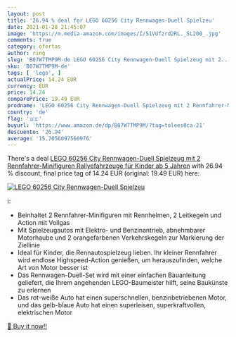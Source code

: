 ```yaml
---
layout: post
title: '26.94 % deal for LEGO 60256 City Rennwagen-Duell Spielzeu'
date: 2021-01-28 21:45:07
image: 'https://m.media-amazon.com/images/I/51VUfzrd2RL._SL200_.jpg'
comments: true
category: ofertas
author: ring
slug: 'B07W7TMP9M-de LEGO 60256 City Rennwagen-Duell Spielzeug mit 2...'
sku: 'B07W7TMP9M-de'
tags: [ 'lego', ]
actualPrice: 14.24 EUR
currency: EUR
price: 14.24
comparePrice: 19.49 EUR
prodname: 'LEGO 60256 City Rennwagen-Duell Spielzeug mit 2 Rennfahrer-Minifiguren  Rallyefahrzeuge für Kinder ab 5 Jahren'
country: 'de'
flag: '🇩🇪'
buyurl: 'https://www.amazon.de/dp/B07W7TMP9M/?tag=tolees0ca-21'
descuento: '26.94'
average: '15.7056097560976'
---
```


There's a deal [LEGO 60256 City Rennwagen-Duell Spielzeug mit 2 Rennfahrer-Minifiguren  Rallyefahrzeuge für Kinder ab 5 Jahren](https://www.amazon.de/dp/B07W7TMP9M/?tag=tolees0ca-21)  with  26.94 % discount, final price tag of  14.24 EUR (original: 19.49 EUR) here:

[![LEGO 60256 City Rennwagen-Duell Spielzeu](https://m.media-amazon.com/images/I/51VUfzrd2RL._SL200_.jpg)](https://www.amazon.de/dp/B07W7TMP9M/?tag=tolees0ca-21)

ℹ️:

- Beinhaltet 2 Rennfahrer-Minifiguren mit Rennhelmen, 2 Leitkegeln und Action mit Vollgas
- Mit Spielzeugautos mit Elektro- und Benzinantrieb, abnehmbarer Motorhaube und 2 orangefarbenen Verkehrskegeln zur Markierung der Ziellinie
- Ideal für Kinder, die Rennautospielzeug lieben. Ihr kleiner Rennfahrer wird endlose Highspeed-Action genießen, um herauszufinden, welche Art von Motor besser ist
- Das Rennwagen-Duell-Set wird mit einer einfachen Bauanleitung geliefert, die Ihrem angehenden LEGO-Baumeister hilft, seine Baukünste zu erlernen
- Das rot-weiße Auto hat einen superschnellen, benzinbetriebenen Motor, und das gelb-blaue Auto hat einen superleisen, superkraftvollen, elektrischen Motor

[🛒 Buy it now!!](https://www.amazon.de/dp/B07W7TMP9M/?tag=tolees0ca-21)
